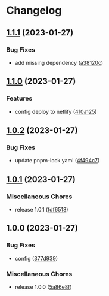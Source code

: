 # Changelog

## [1.1.1](https://github.com/UrielCuriel/svelte-lookout/compare/v1.1.0...v1.1.1) (2023-01-27)


### Bug Fixes

* add missing dependency ([a38120c](https://github.com/UrielCuriel/svelte-lookout/commit/a38120c82d9a42ecf76f440df1844d991de2e0a8))

## [1.1.0](https://github.com/UrielCuriel/svelte-lookout/compare/v1.0.2...v1.1.0) (2023-01-27)


### Features

* config deploy to netlify ([410a125](https://github.com/UrielCuriel/svelte-lookout/commit/410a125699219fb9112d141569dda80dd67d04df))

## [1.0.2](https://github.com/UrielCuriel/svelte-lookout/compare/v1.0.1...v1.0.2) (2023-01-27)


### Bug Fixes

* update pnpm-lock.yaml ([4f494c7](https://github.com/UrielCuriel/svelte-lookout/commit/4f494c7bc345c504fddc2d6d4c2b268e39b8e11b))

## [1.0.1](https://github.com/UrielCuriel/svelte-lookout/compare/v1.0.0...v1.0.1) (2023-01-27)


### Miscellaneous Chores

* release 1.0.1 ([fdf6513](https://github.com/UrielCuriel/svelte-lookout/commit/fdf6513a65c1dcdc7cb3b90722d091473370177e))

## 1.0.0 (2023-01-27)


### Bug Fixes

* config ([377d939](https://github.com/UrielCuriel/svelte-lookout/commit/377d9390e68c1d269b0c90ae09538d6aa74ed07c))


### Miscellaneous Chores

* release 1.0.0 ([5a86e8f](https://github.com/UrielCuriel/svelte-lookout/commit/5a86e8fc5d8a6c1888cb28711c7635611897579d))
